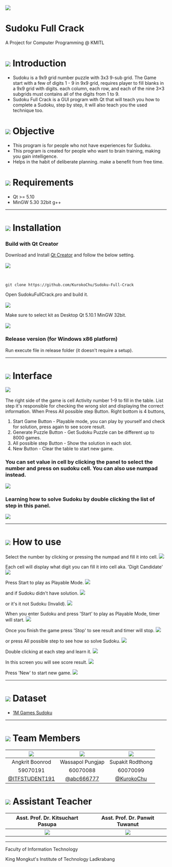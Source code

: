 ![](img/banner.png)

# Sudoku Full Crack
A Project for Computer Programming @ KMITL

# ![](img/pen.png) Introduction
- Sudoku is a 9x9 grid number puzzle with 3x3 9-sub grid. The Game start with a few of digits 1 - 9 in 9x9 grid,
requires player to fill blanks in a 9x9 grid with digits. each column, each row, and each of the nine 3×3 subgrids must contains all of the digits from 1 to 9.
- Sudoku Full Crack is a GUI program with Qt that will teach you how to complete a Sudoku, step by step, it will also teach you the used technique too.

# ![](img/doc.png) Objective
- This program is for people who not have experiences for Sudoku.
- This program is created for people who want to brain training, making you gain intelligence.
- Helps in the habit of deliberate planning. make a benefit from free time.

# ![](img/check.png) Requirements
* Qt >= 5.10
* MinGW 5.30 32bit g++

---

# ![](img/build.png) Installation
### Build with Qt Creator
Download and Install [Qt Creator](https://www.qt.io/download) and follow the below setting.
<br><br>
![](img/set.png)

<br>

    git clone https://github.com/KurokoChu/Sudoku-Full-Crack

Open SudokuFullCrack.pro and build it.
<br><br>
![](img/build_proj1.png)

Make sure to select kit as Desktop Qt 5.10.1 MinGW 32bit.
<br><br>
![](img/build_proj2.png)

### Release version (for Windows x86 platform)
Run execute file in release folder (it doesn't require a setup).

---

# ![](img/monitor.png) Interface
![](img/ui_3.png) 
<br><br>
The right side of the game is cell Activity number 1-9 to fill in the table.
List step it's responsible for checking the wrong slot and displaying the correct information. When Press All possible step Button.
Right bottom is 4 buttons, 
1. Start Game Button - Playable mode, you can play by yourself and check for solution, press again to see score result.
2. Generate Puzzle Button - Get Sudoku Puzzle can be different up to 8000 games.
3. All possible step Button - Show the solution in each slot.
4. New Button - Clear the table to start new game.<br>
### You can set value in cell by clicking the panel to select the number and press on sudoku cell. You can also use numpad instead.
![](img/ui_1.png)<br>
### Learning how to solve Sudoku by double clicking the list of step in this panel.
![](img/ui_2.png)<br>

---
# ![](img/.png) How to use
Select the number by clicking or pressing the numpad and fill it into cell.
![](img/use_1.png)

Each cell will display what digit you can fill it into cell aka. 'Digit Candidate'
![](img/use_2.png)

Press Start to play as Playable Mode.
![](img/use_3.png)

and if Sudoku didn't have solution.
![](img/use_4.png)

or it's it not Sudoku (Invalid).
![](img/use_5.png)

When you enter Sudoku and press 'Start' to play as Playable Mode, timer will start.
![](img/use_6.png)

Once you finish the game press 'Stop' to see result and timer will stop.
![](img/use_7.png)

or press All possible step to see how so solve Sudoku.
![](img/use_8.png)

Double clicking at each step and learn it.
![](img/use_9.png)

In this screen you will see score result.
![](img/use_10.png)

Press 'New' to start new game.
![](img/use_11.png)

---

# ![](img/data.png) Dataset
* [1M Games Sudoku](https://www.kaggle.com/bryanpark/sudoku)

---

# ![](img/team.png) Team Members
|![](img/pic_59070191.jpg)|![](img/pic_60070088.jpg)|![](img/pic_60070099.jpg)|
|:-:|:-:|:-:|
|Angkrit Boonrod|Wassapol Pungjap|Supakit Rodthong|
|59070191|60070088|60070099|
|[@ITFSTUDENT191](https://github.com/ITFSTUDENT191)|[@abc666777](https://github.com/abc666777)|[@KurokoChu](https://github.com/KurokoChu)


# ![](img/team.png) Assistant Teacher
|Asst. Prof. Dr. Kitsuchart Pasupa|Asst. Prof. Dr. Panwit Tuwanut|
|:-:|:-:|
|![](img/pic_Oung.png)|![](img/pic_Panwit.png)|

---

Faculty of Information Technology

King Mongkut's Institute of Technology Ladkrabang
